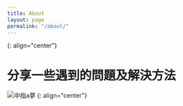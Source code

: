 ```yaml
---
title: About
layout: page
permalink: "/about/"
---
```


{: align="center"}
# 分享一些遇到的問題及解決方法
![中指a夢](https://truth.bahamut.com.tw/s01/201910/4fdb5c163d58cc36248b4ba2aa5f676c.GIF)
{: align="center"}

